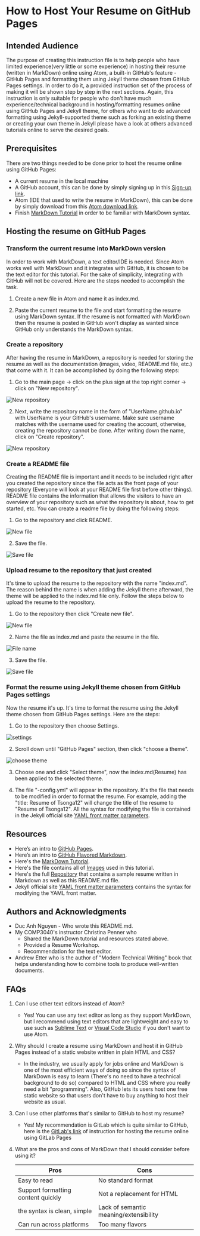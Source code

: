 # How to Host Your Resume on GitHub Pages
## Intended Audience
 The purpose of creating this instruction file is to help people who have limited experience(very little or some experience) in hosting their resume (written in MarkDown) online using Atom, a built-in GitHub's feature - GitHub Pages and formatting them using Jekyll theme chosen from GitHub Pages settings. In order to do it, a provided instruction set of the process of making it will be shown step by step in the next sections. Again, this instruction is only suitable for people who don't have much experience/technical background in hosting/formatting resumes online using GitHub Pages and Jekyll theme, for others who want to do advanced formatting using Jekyll-supported theme such as forking an existing theme or creating your own theme in Jekyll please have a look at others advanced tutorials online to serve the desired goals.

## Prerequisites
 There are two things needed to be done prior to host the resume online using GitHub Pages:
-  A current resume in the local machine
-  A GitHub account, this can be done by simply signing up in this [Sign-up link](https://github.com/join).
-  Atom (IDE that used to write the resume in MarkDown), this can be done by simply download from this [Atom download link](https://atom.io/).
-  Finish [MarkDown Tutorial](https://www.markdowntutorial.co/) in order to be familiar with MarkDown syntax.

## Hosting the resume on GitHub Pages

### Transform the current resume into MarkDown version
  In order to work with MarkDown, a text editor/IDE  is needed. Since Atom works well with MarkDown and it integrates with GitHub, it is chosen to be the text editor for this tutorial. For the sake of simplicity, integrating with GitHub will not be covered. Here are the steps needed to accomplish the task.

1. Create a new file in Atom and name it as index.md.

2. Paste the current resume to the file and start formatting the resume using MarkDown syntax. If the resume is not formatted with MarkDown then the resume is posted in GitHub won't display as wanted since GitHub only understands the MarkDown syntax.

### Create a repository
  After having the resume in MarkDown, a repository is needed for storing the resume as well as the documentation (images, video, README.md file, etc.) that come with it. It can be accomplished by doing the following steps:

1. Go to the main page -> click on the plus sign at the top right corner -> click on "New repository".

![New repository](Images/createRepo.png)

2. Next, write the repository name in the form of "UserName.github.io" with UserName is your GitHub's username. Make sure username matches with the username used for creating the account, otherwise, creating the repository cannot be done. After writing down the name, click on "Create repository".

![New repository](Images/RepoName.png)

### Create a README file
  Creating the README file is important and it needs to be included right after you created the repository since
  the file acts as the front page of your repository (Everyone will look at your README file first before other things).
  README file contains the information that allows the visitors to have an overview of your repository such as what the repository is about, how to get started, etc. You can create a readme file by doing the following steps:

1. Go to the repository and click README.

![New file](Images/createREADME.png)

2. Save the file.

![Save file](Images/saveREADME.png)

### Upload resume to the repository that just created
  It's time to upload the resume to the repository with the name "index.md". The reason behind the name is when adding the Jekyll theme afterward, the theme will be applied to the index.md file only. Follow the steps below to upload the resume to the repository.
1. Go to the repository then click "Create new file".

![New file](Images/createNewFile.png)

2. Name the file as index.md and paste the resume in the file.

![File name](Images/FileName.png)

3. Save the file.

![Save file](Images/saveREADME.png)

### Format the resume using Jekyll theme chosen from GitHub Pages settings
  Now the resume it's up. It's time to format the resume using the Jekyll theme chosen from GitHub Pages settings. Here are the steps:

  1. Go to the repository then choose Settings.

![settings](Images/settings.png)

 2. Scroll down until "GitHub Pages" section, then click "choose a theme".

![choose theme](https://github.com/tsonga12/tsonga12.github.io/tree/master/Images/chooseTheme.png)

 3. Choose one and click "Select theme", now the index.md(Resume) has been applied to the selected theme.

 4. The file "-config.yml" will appear in the repository. It's the file that needs to be modified in order to format the resume.
 For example, adding the "title: Resume of Tsonga12" will change the title of the resume to "Resume of Tsonga12". All the syntax for modifying the
 file is contained in the Jekyll official site [YAML front matter parameters](https://jekyllrb.com/docs/front-matter/).


## Resources
- Here’s an intro to [GitHub Pages](https://help.github.com/en/categories/workingwith-github-pages).
- Here’s an intro to [GitHub Flavored Markdown](https://github.github.com/gfm/).
- Here's the [MarkDown Tutorial](https://www.markdowntutorial.co/).
- Here's the file contains all of [Images](https://github.com/tsonga12/tsonga12.github.io/tree/master/Images) used in this tutorial.
- Here's the full [Repository](https://github.com/tsonga12/tsonga12.github.io) that contains a sample resume written in Markdown as well as this README.md file.
- Jekyll official site [YAML front matter parameters](https://jekyllrb.com/docs/front-matter/) contains the syntax for modifying the YAML front matter.

## Authors and Acknowledgments
- Duc Anh Nguyen - Who wrote this README.md.
- My COMP3040's instructor Christina Penner who
  - Shared the MarkDown tutorial and resources stated above.
  - Provided a Resume Workshop.
  - Recommendation for the text editor.
- Andrew Etter who is the author of "Modern Technical Writing" book that helps understanding how to combine tools to produce well-written documents.

## FAQs
1. Can I use other text editors instead of Atom?
   - Yes! You can use any text editor as long as they support MarkDown, but I recommend using text editors that are lightweight and easy to use such as [Sublime Text](https://www.sublimetext.com/) or [Visual Code Studio](https://code.visualstudio.com/) if you don't want to use Atom.

2. Why should I create a resume using MarkDown and host it in GitHub Pages instead of a static website written in plain HTML and CSS?
   - In the industry, we usually apply for jobs online and MarkDown is one of the most efficient ways of doing so since the syntax of MarkDown is easy to learn (There's no need to have a technical background to do so) compared to HTML and CSS where you really need a bit "programming". Also, GitHub lets its users host one free static website so that users don't have to buy anything to host their website as usual.

3. Can I use other platforms that's similar to GitHub to host my resume?
   - Yes! My recommendation is GitLab which is quite similar to GitHub, here is the [GitLab's link](https://about.gitlab.com/blog/2016/04/07/gitlab-pages-setup/) of instruction for hosting the resume online using GitLab Pages

4. What are the pros and cons of MarkDown that I should consider before using it?

   |              Pros                  |               Cons                    |
   |------------------------------------|---------------------------------------|
   | Easy to read                       | No standard format                    |
   | Support formatting content quickly | Not a replacement for HTML            |
   | the syntax is clean, simple            | Lack of semantic meaning/extensibility|
   | Can run across platforms           | Too many flavors                      |
